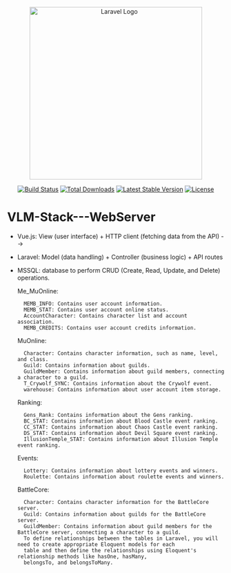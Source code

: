 <p align="center"><a href="https://laravel.com" target="_blank"><img src="https://raw.githubusercontent.com/laravel/art/master/logo-lockup/5%20SVG/2%20CMYK/1%20Full%20Color/laravel-logolockup-cmyk-red.svg" width="400" alt="Laravel Logo"></a></p>

<p align="center">
<a href="https://github.com/laravel/framework/actions"><img src="https://github.com/laravel/framework/workflows/tests/badge.svg" alt="Build Status"></a>
<a href="https://packagist.org/packages/laravel/framework"><img src="https://img.shields.io/packagist/dt/laravel/framework" alt="Total Downloads"></a>
<a href="https://packagist.org/packages/laravel/framework"><img src="https://img.shields.io/packagist/v/laravel/framework" alt="Latest Stable Version"></a>
<a href="https://packagist.org/packages/laravel/framework"><img src="https://img.shields.io/packagist/l/laravel/framework" alt="License"></a>
</p>

# VLM-Stack---WebServer

* Vue.js: View (user interface) + HTTP client (fetching data from the API) -->
* Laravel: Model (data handling) + Controller (business logic) + API routes
* MSSQL: database to perform CRUD (Create, Read, Update, and Delete) operations.

    Me_MuOnline:

        MEMB_INFO: Contains user account information.
        MEMB_STAT: Contains user account online status.
        AccountCharacter: Contains character list and account association.
        MEMB_CREDITS: Contains user account credits information.

    MuOnline:

        Character: Contains character information, such as name, level, and class.
        Guild: Contains information about guilds.
        GuildMember: Contains information about guild members, connecting a character to a guild.
        T_Crywolf_SYNC: Contains information about the Crywolf event.
        warehouse: Contains information about user account item storage.

    Ranking:

        Gens_Rank: Contains information about the Gens ranking.
        BC_STAT: Contains information about Blood Castle event ranking.
        CC_STAT: Contains information about Chaos Castle event ranking.
        DS_STAT: Contains information about Devil Square event ranking.
        IllusionTemple_STAT: Contains information about Illusion Temple event ranking.

    Events:

        Lottery: Contains information about lottery events and winners.
        Roulette: Contains information about roulette events and winners.

    BattleCore:

        Character: Contains character information for the BattleCore server.
        Guild: Contains information about guilds for the BattleCore server.
        GuildMember: Contains information about guild members for the BattleCore server, connecting a character to a guild.
        To define relationships between the tables in Laravel, you will need to create appropriate Eloquent models for each 
        table and then define the relationships using Eloquent's relationship methods like hasOne, hasMany, 
        belongsTo, and belongsToMany.
